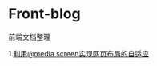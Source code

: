 # Front-blog
前端文档整理

1.[利用@media screen实现网页布局的自适应](https://github.com/WebFrontEndStack/Front-blog/blob/master/20160923A.md)
